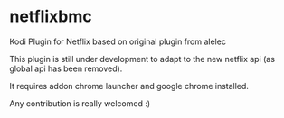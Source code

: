 # netflixbmc
Kodi Plugin for Netflix based on original plugin from alelec

This plugin is still under development to adapt to the new netflix api (as global api has been removed).

It requires addon chrome launcher and google chrome installed.

Any contribution is really welcomed :)